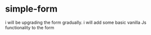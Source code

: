 # simple-form 
i will be upgrading the form gradually.
i will add some basic vanilla Js functionality to the form
